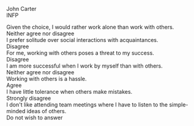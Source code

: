 John Carter  
INFP  
  
Given the choice, I would rather work alone than work with others.  
Neither agree nor disagree  
I prefer solitude over social interactions with acquaintances.  
Disagree  
For me, working with others poses a threat to my success.  
Disagree  
I am more successful when I work by myself than with others.  
Neither agree nor disagree  
Working with others is a hassle.  
Agree  
I have little tolerance when others make mistakes.  
Strongly disagree  
I don't like attending team meetings where I have to listen to the simple-minded ideas of others.  
Do not wish to answer
